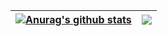 | <a href="https://github.com/anuraghazra/github-readme-stats"><img align="center" src="https://github-readme-stats.vercel.app/api?username=dixse-pt&show_icons=true&include_all_commits=true&theme=shadow_green&hide_border=true" alt="Anurag's github stats" /></a> | <a href="https://github.com/anuraghazra/github-readme-stats"><img align="center" src="https://github-readme-stats.vercel.app/api/top-langs/?username=dixse-pt&layout=compact&theme=shadow_green&hide_border=true" /></a> |
| ------------- | ------------- |
